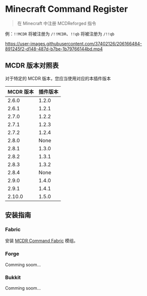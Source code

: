 # Minecraft Command Register

> 在 Minecraft 中注册 MCDReforged 指令

例：`!!MCDR` 将被注册为 `/!!MCDR`、`!!qb` 将被注册为 `/!!qb`

<https://user-images.githubusercontent.com/37402126/206166484-891245f2-d148-487d-b7be-1b79766144bd.mp4>

## MCDR 版本对照表

对于特定的 MCDR 版本，您应当使用对应的本插件版本

| MCDR 版本 | 插件版本 |
| - | - |
| 2.6.0  | 1.2.0 |
| 2.6.1  | 1.2.1 |
| 2.7.0  | 1.2.2 |
| 2.7.1  | 1.2.3 |
| 2.7.2  | 1.2.4 |
| 2.8.0  | None  |
| 2.8.1  | 1.3.0 |
| 2.8.2  | 1.3.1 |
| 2.8.3  | 1.3.2 |
| 2.8.4  | None  |
| 2.9.0  | 1.4.0 |
| 2.9.1  | 1.4.1 |
| 2.10.0 | 1.5.0 |

## 安装指南

### Fabric

安装 [MCDR Command Fabric](https://www.curseforge.com/minecraft/mc-mods/mcdr-command-fabric) 模组。

### Forge

Comming soom...

### Bukkit

Comming soom...
